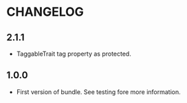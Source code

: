# CHANGELOG

2.1.1
-----
* TaggableTrait tag property as protected.

1.0.0
-----
* First version of bundle. See testing fore more information.